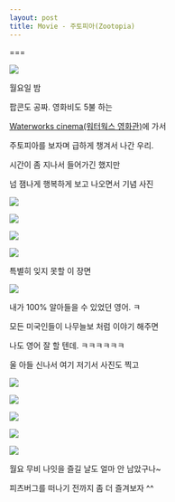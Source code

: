 ```yaml
---
layout: post
title: Movie - 주토피아(Zootopia)
---
```

===

![](https://dl.dropboxusercontent.com/u/9792864/zootopia.jpg)

월요일 밤

팝콘도 공짜. 영화비도 5불 하는

[Waterworks cinema(워터웍스 영화관)](http://www.goldenstartheaters.com/waterworks-cinemas/)에 가서

주토피아를 보자며 급하게 챙겨서 나간 우리.

시간이 좀 지나서 들어가긴 했지만

넘 잼나게 행복하게 보고 나오면서 기념 사진 

![](https://dl.dropboxusercontent.com/u/9792864/20160321%20%EB%AC%B4%EB%B9%84%EB%8D%B0%EC%9D%B4%ED%8A%B8/IMG_20160321_210151.jpg)

![](https://dl.dropboxusercontent.com/u/9792864/20160321%20%EB%AC%B4%EB%B9%84%EB%8D%B0%EC%9D%B4%ED%8A%B8/IMG_20160321_210104.jpg)

![](https://dl.dropboxusercontent.com/u/9792864/20160321%20%EB%AC%B4%EB%B9%84%EB%8D%B0%EC%9D%B4%ED%8A%B8/IMG_20160321_210102.jpg)

![](https://dl.dropboxusercontent.com/u/9792864/20160321%20%EB%AC%B4%EB%B9%84%EB%8D%B0%EC%9D%B4%ED%8A%B8/IMG_20160321_210038.jpg)

특별히 잊지 못할 이 장면

![](https://dl.dropboxusercontent.com/u/9792864/images%20%282%29.jpg)

내가 100% 알아들을 수 있었던 영어. ㅋ

모든 미국인들이 나무늘보 처럼 이야기 해주면 

나도 영어 잘 할 텐데. ㅋㅋㅋㅋㅋㅋ

울 아들 신나서 여기 저기서 사진도 찍고

![](https://dl.dropboxusercontent.com/u/9792864/20160321%20%EB%AC%B4%EB%B9%84%EB%8D%B0%EC%9D%B4%ED%8A%B8/IMG_20160321_205738.jpg)

![](https://dl.dropboxusercontent.com/u/9792864/20160321%20%EB%AC%B4%EB%B9%84%EB%8D%B0%EC%9D%B4%ED%8A%B8/IMG_20160321_205742.jpg)

![](https://dl.dropboxusercontent.com/u/9792864/20160321%20%EB%AC%B4%EB%B9%84%EB%8D%B0%EC%9D%B4%ED%8A%B8/IMG_20160321_205909.jpg)

![](https://dl.dropboxusercontent.com/u/9792864/20160321%20%EB%AC%B4%EB%B9%84%EB%8D%B0%EC%9D%B4%ED%8A%B8/IMG_20160321_205948.jpg)

![](https://dl.dropboxusercontent.com/u/9792864/20160321%20%EB%AC%B4%EB%B9%84%EB%8D%B0%EC%9D%B4%ED%8A%B8/IMG_20160321_205950.jpg)

월요 무비 나잇을 즐길 날도 얼마 안 남았구나~

피츠버그를 떠나기 전까지 좀 더 즐겨보자 ^^
